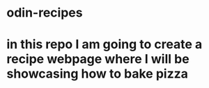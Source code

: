 # odin-recipes
# in this repo I am going to create a recipe webpage where I will be showcasing how to bake pizza
